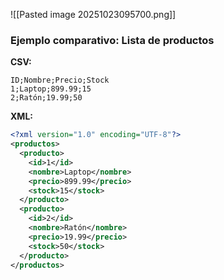 
![[Pasted image 20251023095700.png]]

### Ejemplo comparativo: Lista de productos

[](https://github.com/CampusFP-dvs/CapituloExportacion_COMPLETO/blob/main/CapituloExportacion/01_TEORIA.md#ejemplo-comparativo-lista-de-productos)

**CSV:**
```csv
ID;Nombre;Precio;Stock
1;Laptop;899.99;15
2;Ratón;19.99;50
```

**XML:**
```xml
<?xml version="1.0" encoding="UTF-8"?>
<productos>
  <producto>
    <id>1</id>
    <nombre>Laptop</nombre>
    <precio>899.99</precio>
    <stock>15</stock>
  </producto>
  <producto>
    <id>2</id>
    <nombre>Ratón</nombre>
    <precio>19.99</precio>
    <stock>50</stock>
  </producto>
</productos>
```
